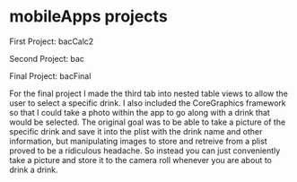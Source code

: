 mobileApps projects
==========

First Project: bacCalc2


Second Project: bac


Final Project: bacFinal

For the final project I made the third tab into nested table views to allow the user to select a specific drink. I also included the CoreGraphics framework so that I could take a photo within the app to go along with a drink that would be selected. The original goal was to be able to take a picture of the specific drink and save it into the plist with the drink name and other information, but manipulating images to store and retreive from a plist proved to be a ridiculous headache. So instead you can just conveniently take a picture and store it to the camera roll whenever you are about to drink a drink.
